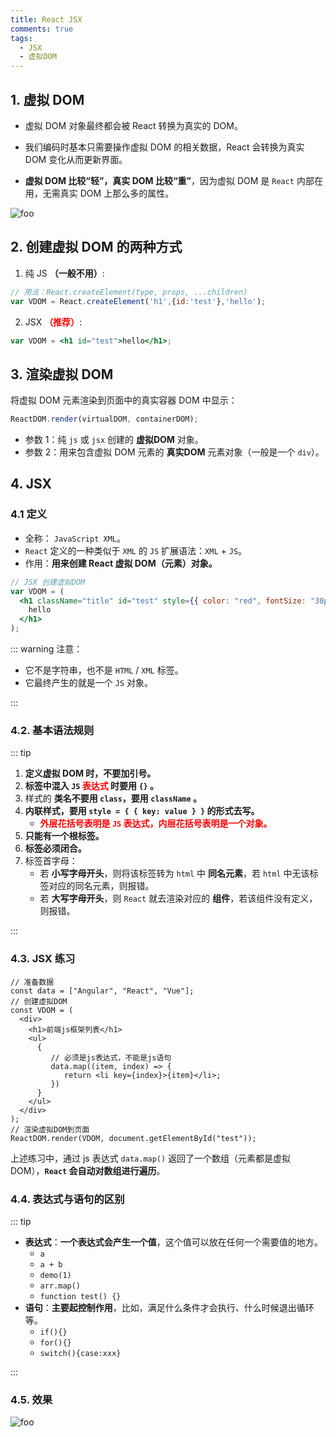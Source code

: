 ```yaml
---
title: React JSX
comments: true
tags:
  - JSX
  - 虚拟DOM
---
```


## 1. 虚拟 DOM

- 虚拟 DOM 对象最终都会被 React 转换为真实的 DOM。

- 我们编码时基本只需要操作虚拟 DOM 的相关数据，React 会转换为真实 DOM 变化从而更新界面。

- **虚拟 DOM 比较“轻”，真实 DOM 比较“重”**，因为虚拟 DOM 是 `React` 内部在用，无需真实 DOM 上那么多的属性。

<img class="zoomable" :src="$withBase('/images/screenshot/1/3/1.png')" alt="foo">

## 2. 创建虚拟 DOM 的两种方式

1. 纯 JS **（一般不用）**:

```js
// 用法：React.createElement(type, props, ...children)
var VDOM = React.createElement('h1',{id:'test'},'hello');
```

2. JSX **<font color="red">（推荐）</font>**:

```jsx
var VDOM = <h1 id="test">hello</h1>;
```

## 3. 渲染虚拟 DOM

将虚拟 DOM 元素渲染到页面中的真实容器 DOM 中显示：

```js
ReactDOM.render(virtualDOM, containerDOM);
```

- 参数 1：纯 `js` 或 `jsx` 创建的 **虚拟DOM** 对象。
- 参数 2：用来包含虚拟 DOM 元素的 **真实DOM** 元素对象（一般是一个 `div`）。

## 4. JSX

### 4.1 定义

- 全称： `JavaScript XML`。
- `React` 定义的一种类似于 `XML` 的 `JS` 扩展语法：`XML` + `JS`。
- 作用：**用来创建 React 虚拟 DOM（元素）对象。**

```jsx
// JSX 创建虚拟DOM
var VDOM = (
  <h1 className="title" id="test" style={{ color: "red", fontSize: "30px" }}>
    hello
  </h1>
);
```

::: warning 注意：

- 它不是字符串，也不是 `HTML` / `XML` 标签。
- 它最终产生的就是一个 `JS` 对象。

:::

### 4.2. 基本语法规则

::: tip

1. **定义虚拟 DOM 时，不要加引号。**
2. **标签中混入 `JS` <font color="red"> 表达式 </font> 时要用 `{}` 。**
3. 样式的 **类名不要用 `class`，要用 `className` 。**
4. **内联样式，要用 `style = { { key: value } }` 的形式去写。**
   - **<font color="red">外层花括号表明是 `JS` 表达式，内层花括号表明是一个对象。</font>**
5. **只能有一个根标签。**
6. **标签必须闭合。**
7. 标签首字母：
   - 若 **小写字母开头**，则将该标签转为 `html` 中 **同名元素**，若 `html` 中无该标签对应的同名元素，则报错。
   - 若 **大写字母开头**，则 `React` 就去渲染对应的 **组件**，若该组件没有定义，则报错。

:::

### 4.3. JSX 练习

```js{9,10,11,12}
// 准备数据
const data = ["Angular", "React", "Vue"];
// 创建虚拟DOM
const VDOM = (
  <div>
    <h1>前端js框架列表</h1>
    <ul>
      {
         // 必须是js表达式，不能是js语句
         data.map((item, index) => {
            return <li key={index}>{item}</li>;
         })
      }
    </ul>
  </div>
);
// 渲染虚拟DOM到页面
ReactDOM.render(VDOM, document.getElementById("test"));
```

上述练习中，通过 js 表达式 `data.map()` 返回了一个数组（元素都是虚拟 DOM），**`React` 会自动对数组进行遍历**。

### 4.4. 表达式与语句的区别

::: tip

- **表达式**：**一个表达式会产生一个值**，这个值可以放在任何一个需要值的地方。
  - `a`
  - `a + b`
  - `demo(1)`
  - `arr.map()`
  - `function test() {}`
- **语句**：**主要起控制作用**，比如，满足什么条件才会执行、什么时候退出循环等。
  - `if(){}`
  - `for(){}`
  - `switch(){case:xxx}`

:::

### 4.5. 效果

<img class="zoomable" :src="$withBase('/images/screenshot/1/3/2.png')" alt="foo">
